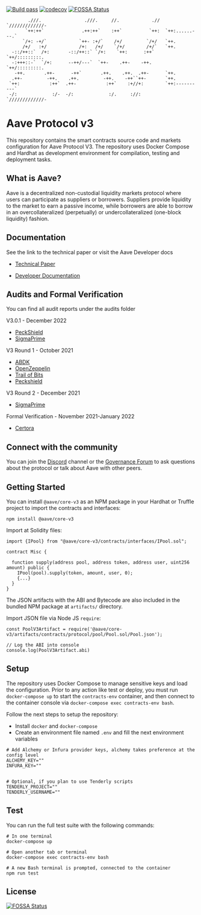 [![Build pass](https://github.com/aave/aave-v3-core/actions/workflows/node.js.yml/badge.svg)](https://github.com/aave/aave-v3-core/actions/workflows/node.js.yml)
[![codecov](https://codecov.io/gh/aave/aave-v3-core/branch/master/graph/badge.svg?token=U50KN38G67)](https://codecov.io/gh/aave/aave-v3-core)
[![FOSSA Status](https://app.fossa.com/api/projects/git%2Bgithub.com%2Fxyz031702%2Faave-v3-core.svg?type=shield)](https://app.fossa.com/projects/git%2Bgithub.com%2Fxyz031702%2Faave-v3-core?ref=badge_shield)

```
        .///.                .///.     //.            .//  `/////////////-
       `++:++`              .++:++`    :++`          `++:  `++:......---.`
      `/+: -+/`            `++- :+/`    /+/         `/+/   `++.
      /+/   :+/            /+:   /+/    `/+/        /+/`   `++.
  -::/++::`  /+:       -::/++::` `/+:    `++:      :++`    `++/:::::::::.
  -:+++::-`  `/+:      --++/---`  `++-    .++-    -++.     `++/:::::::::.
   -++.       .++-      -++`       .++.    .++.  .++-      `++.
  .++-         -++.    .++.         -++.    -++``++-       `++.
 `++:           :++`  .++-           :++`    :+//+:        `++:----------`
 -/:             :/-  -/:             :/.     ://:         `/////////////-
```

# Aave Protocol v3

This repository contains the smart contracts source code and markets configuration for Aave Protocol V3. The repository uses Docker Compose and Hardhat as development environment for compilation, testing and deployment tasks.

## What is Aave?

Aave is a decentralized non-custodial liquidity markets protocol where users can participate as suppliers or borrowers. Suppliers provide liquidity to the market to earn a passive income, while borrowers are able to borrow in an overcollateralized (perpetually) or undercollateralized (one-block liquidity) fashion.

## Documentation

See the link to the technical paper or visit the Aave Developer docs

- [Technical Paper](./techpaper/Aave_V3_Technical_Paper.pdf)

- [Developer Documentation](https://docs.aave.com/developers/)

## Audits and Formal Verification

You can find all audit reports under the audits folder

V3.0.1 - December 2022

- [PeckShield](./audits/09-12-2022_PeckShield_AaveV3-0-1.pdf)
- [SigmaPrime](./audits/23-12-2022_SigmaPrime_AaveV3-0-1.pdf)

V3 Round 1 - October 2021

- [ABDK](./audits/27-01-2022_ABDK_AaveV3.pdf)
- [OpenZeppelin](./audits/01-11-2021_OpenZeppelin_AaveV3.pdf)
- [Trail of Bits](./audits/07-01-2022_TrailOfBits_AaveV3.pdf)
- [Peckshield](./audits/14-01-2022_PeckShield_AaveV3.pdf)

V3 Round 2 - December 2021

- [SigmaPrime](./audits/27-01-2022_SigmaPrime_AaveV3.pdf)

Formal Verification - November 2021-January 2022

- [Certora](./certora/Aave_V3_Formal_Verification_Report_Jan2022.pdf)

## Connect with the community

You can join the [Discord](http://aave.com/discord) channel or the [Governance Forum](https://governance.aave.com/) to ask questions about the protocol or talk about Aave with other peers.

## Getting Started

You can install `@aave/core-v3` as an NPM package in your Hardhat or Truffle project to import the contracts and interfaces:

`npm install @aave/core-v3`

Import at Solidity files:

```
import {IPool} from "@aave/core-v3/contracts/interfaces/IPool.sol";

contract Misc {

  function supply(address pool, address token, address user, uint256 amount) public {
    IPool(pool).supply(token, amount, user, 0);
    {...}
  }
}
```

The JSON artifacts with the ABI and Bytecode are also included in the bundled NPM package at `artifacts/` directory.

Import JSON file via Node JS `require`:

```
const PoolV3Artifact = require('@aave/core-v3/artifacts/contracts/protocol/pool/Pool.sol/Pool.json');

// Log the ABI into console
console.log(PoolV3Artifact.abi)
```

## Setup

The repository uses Docker Compose to manage sensitive keys and load the configuration. Prior to any action like test or deploy, you must run `docker-compose up` to start the `contracts-env` container, and then connect to the container console via `docker-compose exec contracts-env bash`.

Follow the next steps to setup the repository:

- Install `docker` and `docker-compose`
- Create an environment file named `.env` and fill the next environment variables

```
# Add Alchemy or Infura provider keys, alchemy takes preference at the config level
ALCHEMY_KEY=""
INFURA_KEY=""


# Optional, if you plan to use Tenderly scripts
TENDERLY_PROJECT=""
TENDERLY_USERNAME=""

```

## Test

You can run the full test suite with the following commands:

```
# In one terminal
docker-compose up

# Open another tab or terminal
docker-compose exec contracts-env bash

# A new Bash terminal is prompted, connected to the container
npm run test
```


## License
[![FOSSA Status](https://app.fossa.com/api/projects/git%2Bgithub.com%2Fxyz031702%2Faave-v3-core.svg?type=large)](https://app.fossa.com/projects/git%2Bgithub.com%2Fxyz031702%2Faave-v3-core?ref=badge_large)